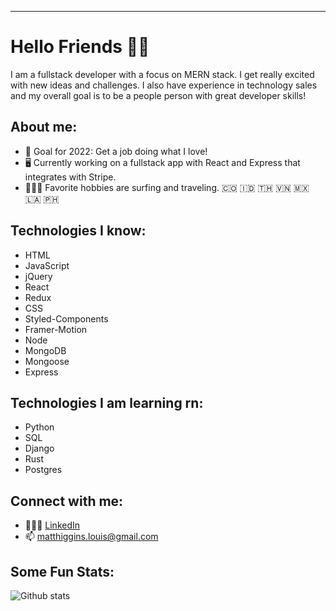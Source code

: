 ---
# Hello Friends 👋🏻

I am a fullstack developer with a focus on MERN stack. I get really excited with new ideas and challenges. I also have experience in technology sales and my overall goal is to be a people person with great developer skills! 

## About me: 
 - 🏅 Goal for 2022: Get a job doing what I love! 
 - 🖥 Currently working on a fullstack app with React and Express that integrates with Stripe.
 - 🏄🏼‍♂️ Favorite hobbies are surfing and traveling. 🇨🇴 🇮🇩 🇹🇭 🇻🇳 🇲🇽 🇱🇦 🇵🇭

## Technologies I know: 
 - HTML
 - JavaScript 
 - jQuery
 - React
 - Redux 
 - CSS
 - Styled-Components 
 - Framer-Motion
 - Node
 - MongoDB
 - Mongoose
 - Express
 
## Technologies I am learning rn: 
 - Python
 - SQL
 - Django 
 - Rust
 - Postgres
 
## Connect with me: 
 - 🙎🏼‍♂️ [LinkedIn](https://www.linkedin.com/in/mhiggie/)
 - 📫  matthiggins.louis@gmail.com 

## Some Fun Stats: 
![Github stats](https://github-readme-stats.vercel.app/api?username=matthewhiggins415)
